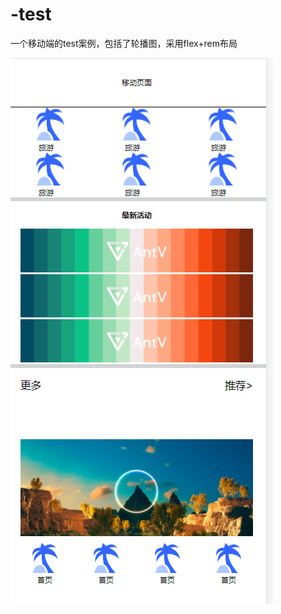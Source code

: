 # -test
一个移动端的test案例，包括了轮播图，采用flex+rem布局



![](https://github.com/ZhangYuexiang729/-test/blob/main/img/2022-06-28_163724.png)
